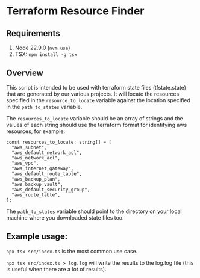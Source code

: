 # Terraform Resource Finder

## Requirements

1. Node 22.9.0 (`nvm use`)
2. TSX: `npm install -g tsx`

## Overview

This script is intended to be used with terraform state files (tfstate.state)
that are generated by our various projects. It will locate the resources
specified in the `resource_to_locate` variable against the location specified in
the `path_to_states` variable.

The `resources_to_locate` variable should be an array of strings and the values
of each string should use the terraform format for identifying aws resources,
for example:

```
const resources_to_locate: string[] = [
  "aws_subnet",
  "aws_default_network_acl",
  "aws_network_acl",
  "aws_vpc",
  "aws_internet_gateway",
  "aws_default_route_table",
  "aws_backup_plan",
  "aws_backup_vault",
  "aws_default_security_group",
  "aws_route_table",
];
```

The `path_to_states` variable should point to the directory on your local
machine where you downloaded state files too.

## Example usage:

`npx tsx src/index.ts` is the most common use case.

`npx tsx src/index.ts > log.log` will write the results to the log.log file
(this is useful when there are a lot of results).
